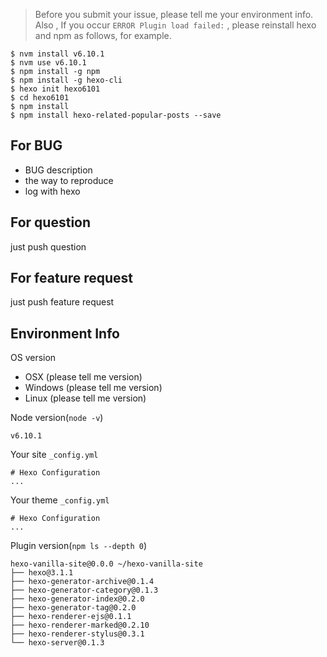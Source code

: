 > Before you submit your issue, please tell me your environment info. Also , If you occur `ERROR Plugin load failed:` , please reinstall hexo and npm as follows, for example.

```
$ nvm install v6.10.1
$ nvm use v6.10.1
$ npm install -g npm
$ npm install -g hexo-cli
$ hexo init hexo6101
$ cd hexo6101
$ npm install
$ npm install hexo-related-popular-posts --save
```

## For BUG

- BUG description
- the way to reproduce
- log with hexo

## For question

just push question

## For feature request

just push feature request

## Environment Info

OS version

- OSX (please tell me version)
- Windows (please tell me version)
- Linux (please tell me version)

Node version(`node -v`)
```
v6.10.1
```

Your site `_config.yml`
```
# Hexo Configuration
...
```

Your theme `_config.yml`
```
# Hexo Configuration
...
```

Plugin version(`npm ls --depth 0`)
```
hexo-vanilla-site@0.0.0 ~/hexo-vanilla-site
├── hexo@3.1.1
├── hexo-generator-archive@0.1.4
├── hexo-generator-category@0.1.3
├── hexo-generator-index@0.2.0
├── hexo-generator-tag@0.2.0
├── hexo-renderer-ejs@0.1.1
├── hexo-renderer-marked@0.2.10
├── hexo-renderer-stylus@0.3.1
└── hexo-server@0.1.3
```


